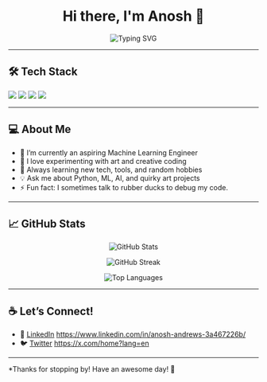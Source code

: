 <h1 align="center">Hi there, I'm Anosh 👋</h1>

<p align="center">
  <img src="https://readme-typing-svg.herokuapp.com?font=Fira+Code&size=24&pause=1000&color=36BCF7&center=true&vCenter=true&width=435&lines=Machine+Learning+Engineer;Artist+%7C+Creative+Coder;Lifelong+Learner" alt="Typing SVG" />
</p>

---

## 🛠️ Tech Stack

<img src="https://img.shields.io/badge/Python-3670A0?style=for-the-badge&logo=python&logoColor=white"/>
<img src="https://img.shields.io/badge/TensorFlow-FF6F00?style=for-the-badge&logo=tensorflow&logoColor=white"/>
<img src="https://img.shields.io/badge/PyTorch-EE4C2C?style=for-the-badge&logo=PyTorch&logoColor=white"/>
<img src="https://img.shields.io/badge/GitHub-181717?style=for-the-badge&logo=github&logoColor=white"/>

---

## 💻 About Me

- 🔭 I’m currently an aspiring Machine Learning Engineer
- 🎨 I love experimenting with art and creative coding
- 🌱 Always learning new tech, tools, and random hobbies
- 💡 Ask me about Python, ML, AI, and quirky art projects
- ⚡ Fun fact: I sometimes talk to rubber ducks to debug my code.

---

## 📈 GitHub Stats

<p align="center">
  <img src="https://github-readme-stats.vercel.app/api?username=anoshandrews&show_icons=true&theme=radical" alt="GitHub Stats"/>
</p>

<p align="center">
  <img src="https://github-readme-streak-stats.herokuapp.com/?user=anoshandrews&theme=radical" alt="GitHub Streak"/>
</p>

<p align="center">
  <img src="https://github-readme-stats.vercel.app/api/top-langs/?username=anoshandrews&layout=compact&theme=radical" alt="Top Languages"/>
</p>

---

## ☕ Let’s Connect!

- 💼 [LinkedIn](https://www.linkedin.com/) https://www.linkedin.com/in/anosh-andrews-3a467226b/
- 🐦 [Twitter](https://twitter.com/) https://x.com/home?lang=en

---

*Thanks for stopping by! Have an awesome day! 🚀
